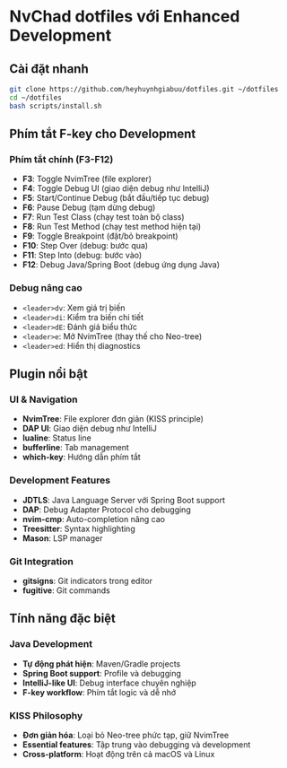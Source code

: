 # NvChad dotfiles với Enhanced Development

## Cài đặt nhanh

```bash
git clone https://github.com/heyhuynhgiabuu/dotfiles.git ~/dotfiles
cd ~/dotfiles
bash scripts/install.sh
```

## Phím tắt F-key cho Development

### Phím tắt chính (F3-F12)
- **F3**: Toggle NvimTree (file explorer)
- **F4**: Toggle Debug UI (giao diện debug như IntelliJ)
- **F5**: Start/Continue Debug (bắt đầu/tiếp tục debug)
- **F6**: Pause Debug (tạm dừng debug)
- **F7**: Run Test Class (chạy test toàn bộ class)
- **F8**: Run Test Method (chạy test method hiện tại)
- **F9**: Toggle Breakpoint (đặt/bỏ breakpoint)
- **F10**: Step Over (debug: bước qua)
- **F11**: Step Into (debug: bước vào)
- **F12**: Debug Java/Spring Boot (debug ứng dụng Java)

### Debug nâng cao
- `<leader>dv`: Xem giá trị biến
- `<leader>di`: Kiểm tra biến chi tiết
- `<leader>dE`: Đánh giá biểu thức
- `<leader>e`: Mở NvimTree (thay thế cho Neo-tree)
- `<leader>ed`: Hiển thị diagnostics

## Plugin nổi bật

### UI & Navigation
- **NvimTree**: File explorer đơn giản (KISS principle)
- **DAP UI**: Giao diện debug như IntelliJ
- **lualine**: Status line
- **bufferline**: Tab management
- **which-key**: Hướng dẫn phím tắt

### Development Features  
- **JDTLS**: Java Language Server với Spring Boot support
- **DAP**: Debug Adapter Protocol cho debugging
- **nvim-cmp**: Auto-completion nâng cao
- **Treesitter**: Syntax highlighting
- **Mason**: LSP manager

### Git Integration
- **gitsigns**: Git indicators trong editor
- **fugitive**: Git commands

## Tính năng đặc biệt

### Java Development
- **Tự động phát hiện**: Maven/Gradle projects
- **Spring Boot support**: Profile và debugging
- **IntelliJ-like UI**: Debug interface chuyên nghiệp
- **F-key workflow**: Phím tắt logic và dễ nhớ

### KISS Philosophy
- **Đơn giản hóa**: Loại bỏ Neo-tree phức tạp, giữ NvimTree
- **Essential features**: Tập trung vào debugging và development
- **Cross-platform**: Hoạt động trên cả macOS và Linux